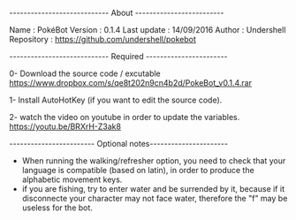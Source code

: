 
---------------------------- About -------------------------


Name : PokéBot
Version : 0.1.4
Last update : 14/09/2016
Author : Undershell
Repository : https://github.com/undershell/pokebot


---------------------------- Required -----------------------

0- Download the source code / excutable https://www.dropbox.com/s/qe8t202n9cn4b2d/PokeBot_v0.1.4.rar

1- Install AutoHotKey (if you want to edit the source code).

2- watch the video on youtube in order to update the variables. https://youtu.be/BRXrH-Z3ak8



------------------------ Optional notes----------------------


- When running the walking/refresher option, you need to check that your language is compatible (based on latin), in order to produce the alphabetic movement keys.
- if you are fishing, try to enter water and be surrended by it, because if it disconnecte your character may not face water, therefore the "f" may be useless for the bot. 
